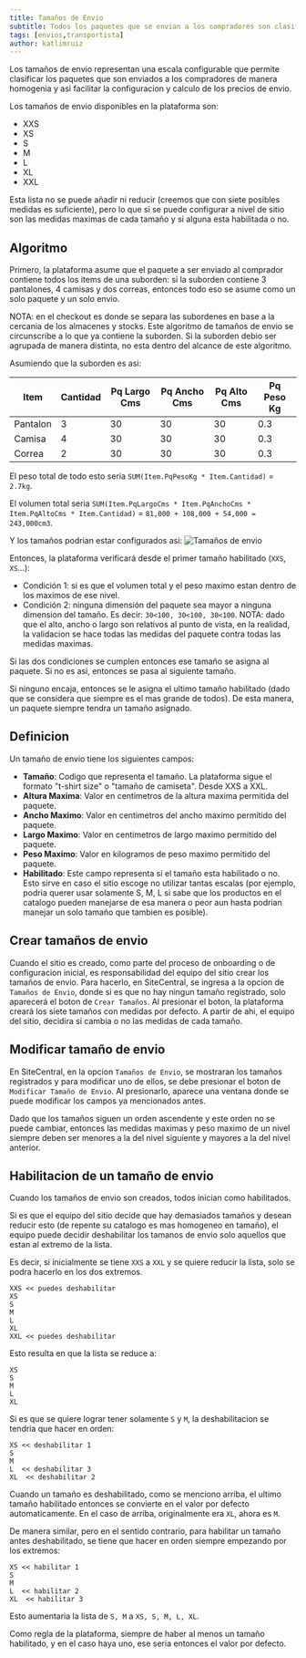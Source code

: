 ```yaml
---
title: Tamaños de Envio
subtitle: Todos los paquetes que se envian a los compradores son clasificados segun sus dimensiones y peso en una escala configurable de tamaños para que de esta manera se pueda homogeneizar los precios de envio.
tags: [envios,transportista]
author: katlimruiz
---
```


Los tamaños de envio representan una escala configurable que permite clasificar los paquetes que son enviados a los compradores de manera homogenia y asi facilitar la configuracion y calculo de los precios de envio.

Los tamaños de envio disponibles en la plataforma son:
- XXS
- XS
- S
- M
- L
- XL
- XXL

Esta lista no se puede añadir ni reducir (creemos que con siete posibles medidas es suficiente), pero lo que si se puede configurar a nivel de sitio son las medidas maximas de cada tamaño y si alguna esta habilitada o no.

## Algoritmo
Primero, la plataforma asume que el paquete a ser enviado al comprador contiene todos los items de una suborden: si la suborden contiene 3 pantalones, 4 camisas y dos correas, entonces todo eso se asume como un solo paquete y un solo envio.

NOTA: en el checkout es donde se separa las subordenes en base a la cercania de los almacenes y stocks. Este algoritmo de tamaños de envio se circunscribe a lo que ya contiene la suborden. Si la suborden debio ser agrupada de manera distinta, no esta dentro del alcance de este algoritmo.

Asumiendo que la suborden es asi:

| Item | Cantidad | Pq Largo Cms | Pq Ancho Cms | Pq Alto Cms | Pq Peso Kg |
|---|---|---|---|---|---|
| Pantalon | 3 | 30 | 30 | 30 | 0.3 |
| Camisa | 4 | 30 | 30 | 30 | 0.3 |
| Correa | 2 | 30 | 30 | 30 | 0.3 |

El peso total de todo esto seria `SUM(Item.PqPesoKg * Item.Cantidad)` = `2.7kg`.

El volumen total seria `SUM(Item.PqLargoCms * Item.PqAnchoCms * Item.PqAltoCms * Item.Cantidad)` = `81,000 + 108,000 + 54,000 = 243,000cm3`.

Y los tamaños podrian estar configurados asi:
![Tamaños de envio](../tamano-envio1.png)

Entonces, la plataforma verificará desde el primer tamaño habilitado (`XXS`, `XS`...):
- Condición 1: si es que el volumen total y el peso maximo estan dentro de los maximos de ese nivel.
- Condición 2: ninguna dimensión del paquete sea mayor a ninguna dimension del tamaño. Es decir: `30<100, 30<100, 30<100`. NOTA: dado que el alto, ancho o largo son relativos al punto de vista, en la realidad, la validacion se hace todas las medidas del paquete contra todas las medidas maximas.

Si las dos condiciones se cumplen entonces ese tamaño se asigna al paquete. Si no es asi, entonces se pasa al siguiente tamaño.

Si ninguno encaja, entonces se le asigna el ultimo tamaño habilitado (dado que se considera que siempre es el mas grande de todos). De esta manera, un paquete siempre tendra un tamaño asignado.

## Definicion
Un tamaño de envio tiene los siguientes campos:
- **Tamaño**: Codigo que representa el tamaño. La plataforma sigue el formato "t-shirt size" o "tamaño de camiseta". Desde XXS a XXL.
- **Altura Maxima**: Valor en centimetros de la altura maxima permitida del paquete.
- **Ancho Maximo**: Valor en centimetros del ancho maximo permitido del paquete.
- **Largo Maximo**: Valor en centimetros de largo maximo permitido del paquete.
- **Peso Maximo**: Valor en kilogramos de peso maximo permitido del paquete.
- **Habilitado**: Este campo representa si el tamaño esta habilitado o no. Esto sirve en caso el sitio escoge no utilizar tantas escalas (por ejemplo, podria querer usar solamente S, M, L si sabe que los productos en el catalogo pueden manejarse de esa manera o peor aun hasta podrian manejar un solo tamaño que tambien es posible).

## Crear tamaños de envio
Cuando el sitio es creado, como parte del proceso de onboarding o de configuracion inicial, es responsabilidad del equipo del sitio crear los tamaños de envio. Para hacerlo, en SiteCentral, se ingresa a la opcion de `Tamaños de Envio`, donde si es que no hay ningun tamaño registrado, solo aparecerá el boton de `Crear Tamaños`. Al presionar el boton, la plataforma creará los siete tamaños con medidas por defecto. A partir de ahi, el equipo del sitio, decidira si cambia o no las medidas de cada tamaño.

## Modificar tamaño de envio
En SiteCentral, en la opcion `Tamaños de Envio`, se mostraran los tamaños registrados y para modificar uno de ellos, se debe presionar el boton de `Modificar Tamaño de Envio`. Al presionarlo, aparece una ventana donde se puede modificar los campos ya mencionados antes.

Dado que los tamaños siguen un orden ascendente y este orden no se puede cambiar, entonces las medidas maximas y peso maximo de un nivel siempre deben ser menores a la del nivel siguiente y mayores a la del nivel anterior.

## Habilitacion de un tamaño de envio
Cuando los tamaños de envio son creados, todos inician como habilitados.

Si es que el equipo del sitio decide que hay demasiados tamaños y desean reducir esto (de repente su catalogo es mas homogeneo en tamaño), el equipo puede decidir deshabilitar los tamanos de envio solo aquellos que estan al extremo de la lista.

Es decir, si inicialmente se tiene `XXS` a `XXL` y se quiere reducir la lista, solo se podra hacerlo en los dos extremos.
```
XXS << puedes deshabilitar
XS
S
M
L
XL
XXL << puedes deshabilitar
```

Esto resulta en que la lista se reduce a:
```
XS
S
M
L
XL
```

Si es que se quiere lograr tener solamente `S` y `M`, la deshabilitacion se tendria que hacer en orden:
```
XS << deshabilitar 1
S
M
L  << deshabilitar 3
XL  << deshabilitar 2
```

Cuando un tamaño es deshabilitado, como se menciono arriba, el ultimo tamaño habilitado entonces se convierte en el valor por defecto automaticamente. En el caso de arriba, originalmente era `XL`, ahora es `M`.

De manera similar, pero en el sentido contrario, para habilitar un tamaño antes deshabilitado, se tiene que hacer en orden siempre empezando por los extremos:

```
XS << habilitar 1
S
M
L  << habilitar 2
XL  << habilitar 3
```

Esto aumentaria la lista de `S, M` a `XS, S, M, L, XL`.

Como regla de la plataforma, siempre de haber al menos un tamaño habilitado, y en el caso haya uno, ese seria entonces el valor por defecto.
